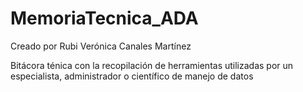 # MemoriaTecnica_ADA

Creado por Rubi Verónica Canales Martínez

Bitácora ténica con la recopilación de herramientas utilizadas por un especialista, administrador o científico de manejo de datos
